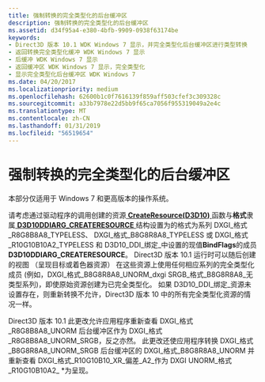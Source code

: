 ```yaml
---
title: 强制转换的完全类型化的后台缓冲区
description: 强制转换的完全类型化的后台缓冲区
ms.assetid: d34f95a4-e380-4bfb-9909-0938f63174be
keywords:
- Direct3D 版本 10.1 WDK Windows 7 显示，并完全类型化后台缓冲区进行类型转换
- 返回转换完全类型化缓冲 WDK Windows 7 显示
- 后缓冲 WDK Windows 7 显示
- 返回缓冲区 WDK Windows 7 显示，完全类型化
- 显示完全类型化后台缓冲区 WDK Windows 7
ms.date: 04/20/2017
ms.localizationpriority: medium
ms.openlocfilehash: 62600b1c0f7616139f859aff503cfef3c309328c
ms.sourcegitcommit: a33b7978e22d5bb9f65ca7056f955319049a2e4c
ms.translationtype: MT
ms.contentlocale: zh-CN
ms.lasthandoff: 01/31/2019
ms.locfileid: "56519654"
---
```

# <a name="fully-typed-back-buffers-casting"></a>强制转换的完全类型化的后台缓冲区


本部分仅适用于 Windows 7 和更高版本的操作系统。

请考虑通过驱动程序的调用创建的资源[ **CreateResource(D3D10)** ](https://msdn.microsoft.com/library/windows/hardware/ff540691)函数与**格式**隶属[ **D3D10DDIARG\_CREATERESOURCE** ](https://msdn.microsoft.com/library/windows/hardware/ff541697)结构设置为的格式为系列 DXGI\_格式\_R8G8B8A8\_TYPELESS、 DXGI\_格式\_B8G8R8A8\_TYPELESS 或 DXGI\_格式\_R10G10B10A2\_TYPELESS 和 D3D10\_DDI\_绑定\_中设置的现值**BindFlags**的成员**D3D10DDIARG\_CREATERESOURCE**。 Direct3D 版本 10.1 运行时可以随后创建的视图 （呈现目标或着色器资源） 在这些资源上使用任何相应系列的完全类型化成员 (例如，DXGI\_格式\_B8G8R8A8\_UNORM\_dxgi SRGB\_格式\_B8G8R8A8\_无类型系列)，即使原始资源创建为已完全类型化。 如果 D3D10\_DDI\_绑定\_资源未设置存在，则重新转换不允许，Direct3D 版本 10 中的所有完全类型化资源的情况一样。

Direct3D 版本 10.1 此更改允许应用程序重新查看 DXGI\_格式\_R8G8B8A8\_UNORM 后台缓冲区作为 DXGI\_格式\_R8G8B8A8\_UNORM\_SRGB，反之亦然。 此更改还使应用程序转换 DXGI\_格式\_B8G8R8A8\_UNORM\_SRGB 后台缓冲区的 DXGI\_格式\_B8G8R8A8\_UNORM 并重新查看 DXGI\_格式\_R10G10B10\_XR\_偏差\_A2\_作为 DXGI UNORM\_格式\_R10G10B10A2\_ \*为呈现。

 

 





